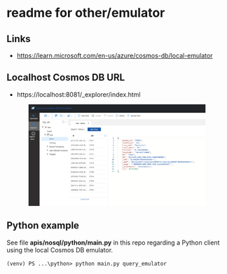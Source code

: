 # readme for other/emulator 

## Links
- https://learn.microsoft.com/en-us/azure/cosmos-db/local-emulator

## Localhost Cosmos DB URL

- https://localhost:8081/_explorer/index.html

<p align="center">
    <img src="img/emulator-in-browser.png" width="80%">
</p>

## Python example

See file **apis/nosql/python/main.py** in this repo regarding 
a Python client using the local Cosmos DB emulator.

```
(venv) PS ...\python> python main.py query_emulator
```
